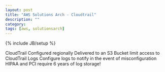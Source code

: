 ```yaml
---
layout: post
title: "AWS Solutions Arch - Cloudtrail"
description: ""
category:
tags: [aws, solutionsarch]
---
```

{% include JB/setup %}


CloudTrail
Configured regionally
Delivered to an S3 Bucket
limit access to CloudTrail Logs
Configure logs to notify in the event of misconfiguration
HIPAA and PCI require 6 years of log storage!